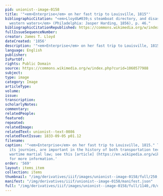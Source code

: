 ```yaml
---
pid: unionist--image-0158
title: '"<em>Enterprise</em> on her fast trip to Louisville, 1815"'
bibliographicCitation: "<em>Lloyd&#039;s steamboat directory, and disasters on the
  western waters</em> (Philadelphia: Jasper Harding, 1856), p. 46."
bibliographicCitationRepublished: https://commons.wikimedia.org/w/index.php?curid=1060577988
fullIssueSequenceNumber: 
creator: James T. Lloyd
dateCreated: '1856'
description: '"<em>Enterprise</em> on her fast trip to Louisville, 1815"'
language: English
publisher: 
IsPartOf: 
rights: Public Domain
source: https://commons.wikimedia.org/w/index.php?curid=1060577988
subject: 
type: image
category: Image
articleType: 
volume: 
issue: 
transcription: 
scholarlyNotes: 
commentary: 
relatedPeople: 
featured: 
repeated: 
relatedImage: 
relatedText: unionist--text-0086
relatedTextIssue: 1833-09-05 p01.12
filename: 
caption: '"<em>Enterprise</em> on her fast trip to Louisville, 1815." This ship, and
  its journies, are important in the history of both transportation technology and
  wartime martial law; see this [article] (https://en.wikipedia.org/wiki/Enterprise_(1814))
  for more information.'
order: '569'
layout: items_item
collection: items
thumbnail: "/img/derivatives/iiif/images/unionist--image-0158/full/250,/0/default.jpg"
manifest: "/img/derivatives/iiif/unionist--image-0158/manifest.json"
full: "/img/derivatives/iiif/images/unionist--image-0158/full/1140,/0/default.jpg"
---
```


